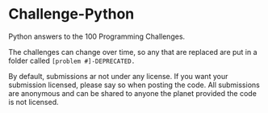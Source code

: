 Challenge-Python
================

Python answers to the 100 Programming Challenges.

The challenges can change over time, so any that are replaced are put in a folder called ```[problem #]-DEPRECATED.```

By default, submissions ar not under any license.
If you want your submission licensed, please say so when posting the code.
All submissions are anonymous and can be shared to anyone the planet provided the code is not licensed.
